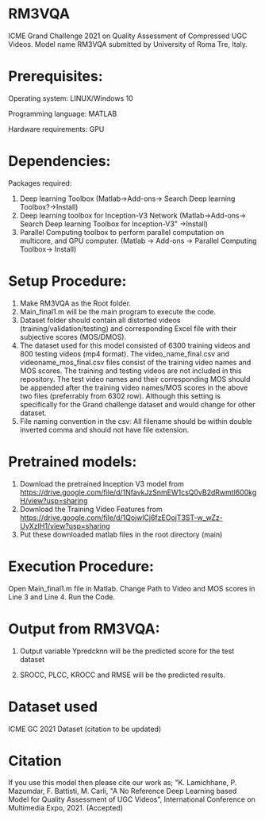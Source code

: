# RM3VQA
ICME Grand Challenge 2021 on Quality Assessment of Compressed UGC Videos. Model name RM3VQA submitted by University of Roma Tre, Italy.

# Prerequisites:
Operating system: LINUX/Windows 10

Programming language: MATLAB

Hardware requirements: GPU

# Dependencies:
Packages required: 
1. Deep learning Toolbox (Matlab->Add-ons-> Search Deep learning Toolbox?->Install)
2. Deep learning toolbox for Inception-V3 Network (Matlab->Add-ons-> Search Deep learning Toolbox for Inception-V3" ->Install)
3. Parallel Computing toolbox to perform parallel computation on multicore, and GPU computer. (Matlab -> Add-ons -> Parallel Computing Toolbox-> Install)

# Setup Procedure: 
1. Make RM3VQA as the Root folder.
2. Main_final1.m will be the main program to execute the code.
3. Dataset folder should contain all distorted videos (training/validation/testing) and corresponding Excel file with their subjective scores (MOS/DMOS). 
4. The dataset used for this model consisted of 6300 training videos and 800 testing videos (mp4 format). The video_name_final.csv and videoname_mos_final.csv files consist of the training video names and MOS scores. The training and testing videos are not included in this repository. The test video names and their corresponding MOS should be appended after the training video names/MOS scores in the above two files (preferrably from 6302 row). Although this setting is specifically for the Grand challenge dataset and would change for other dataset.
5. File naming convention in the csv: All filename should be within double inverted comma and should not have file extension. 

# Pretrained models: 
1. Download the pretrained Inception V3 model from https://drive.google.com/file/d/1NfavkJzSnmEW1csQ0vB2dRwmtl600kgH/view?usp=sharing
2. Download the Training Video Features from https://drive.google.com/file/d/1QojwlCj6fzEOojT3ST-w_wZz-UyXzIH1/view?usp=sharing
3. Put these downloaded matlab files in the root directory (main)


# Execution Procedure:
Open Main_final1.m file in Matlab. Change Path to Video and MOS scores in Line 3 and Line 4. Run the Code.

# Output from RM3VQA:
1. Output variable Ypredcknn will be the predicted score for the test dataset

2. SROCC, PLCC, KROCC and RMSE will be the predicted results.

# Dataset used
ICME GC 2021 Dataset (citation to be updated)

# Citation
If you use this model then please cite our work as;
"K. Lamichhane, P. Mazumdar, F. Battisti, M. Carli, "A No Reference Deep Learning based Model for Quality Assessment of UGC Videos", International Conference on Multimedia Expo, 2021. (Accepted)


	

